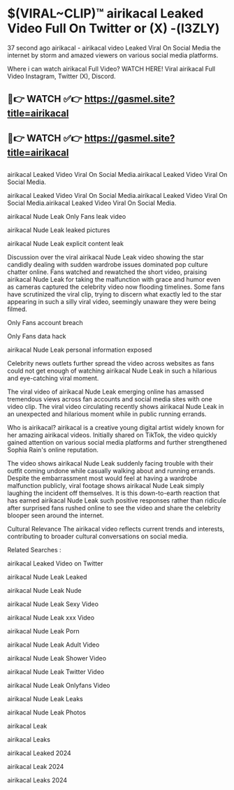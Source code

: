 # $(VIRAL~CLIP)™ airikacal Leaked Video Full On Twitter or (X) -(l3ZLY)
37 second ago airikacal - airikacal video Leaked Viral On Social Media the internet by storm and amazed viewers on various social media platforms.

Where i can watch airikacal Full Video? WATCH HERE! Viral airikacal Full Video Instagram, Twitter (X), Discord.

## 🔴👉 WATCH ✅👉 https://gasmel.site?title=airikacal
## 🔴👉 WATCH ✅👉 https://gasmel.site?title=airikacal
##
airikacal Leaked Video Viral On Social Media.airikacal Leaked Video Viral On Social Media.

airikacal Leaked Video Viral On Social Media.airikacal Leaked Video Viral On Social Media.airikacal Leaked Video Viral On Social Media.

airikacal Nude Leak Only Fans leak video

airikacal Nude Leak leaked pictures

airikacal Nude Leak explicit content leak

Discussion over the viral airikacal Nude Leak video showing the star candidly dealing with sudden wardrobe issues dominated pop culture chatter online. Fans watched and rewatched the short video, praising airikacal Nude Leak for taking the malfunction with grace and humor even as cameras captured the celebrity video now flooding timelines. Some fans have scrutinized the viral clip, trying to discern what exactly led to the star appearing in such a silly viral video, seemingly unaware they were being filmed.


Only Fans account breach

Only Fans data hack

airikacal Nude Leak personal information exposed

Celebrity news outlets further spread the video across websites as fans could not get enough of watching airikacal Nude Leak in such a hilarious and eye-catching viral moment.


The viral video of airikacal Nude Leak emerging online has amassed tremendous views across fan accounts and social media sites with one video clip. The viral video circulating recently shows airikacal Nude Leak in an unexpected and hilarious moment while in public running errands.


Who is airikacal? airikacal is a creative young digital artist widely known for her amazing airikacal videos. Initially shared on TikTok, the video quickly gained attention on various social media platforms and further strengthened Sophia Rain's online reputation.

The video shows airikacal Nude Leak suddenly facing trouble with their outfit coming undone while casually walking about and running errands. Despite the embarrassment most would feel at having a wardrobe malfunction publicly, viral footage shows airikacal Nude Leak simply laughing the incident off themselves. It is this down-to-earth reaction that has earned airikacal Nude Leak such positive responses rather than ridicule after surprised fans rushed online to see the video and share the celebrity blooper seen around the internet.

Cultural Relevance The airikacal video reflects current trends and interests, contributing to broader cultural conversations on social media.

Related Searches :

airikacal Leaked Video on Twitter

airikacal Nude Leak Leaked

airikacal Nude Leak Nude

airikacal Nude Leak Sexy Video

airikacal Nude Leak xxx Video

airikacal Nude Leak Porn

airikacal Nude Leak Adult Video

airikacal Nude Leak Shower Video

airikacal Nude Leak Twitter Video

airikacal Nude Leak Onlyfans Video

airikacal Nude Leak Leaks

airikacal Nude Leak Photos

airikacal Leak

airikacal Leaks

airikacal Leaked 2024

airikacal Leak 2024

airikacal Leaks 2024
